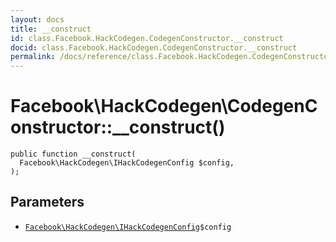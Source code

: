 ```yaml
---
layout: docs
title: __construct
id: class.Facebook.HackCodegen.CodegenConstructor.__construct
docid: class.Facebook.HackCodegen.CodegenConstructor.__construct
permalink: /docs/reference/class.Facebook.HackCodegen.CodegenConstructor.__construct/
---
```

# Facebook\\HackCodegen\\CodegenConstructor::__construct()




``` Hack
public function __construct(
  Facebook\HackCodegen\IHackCodegenConfig $config,
);
```




## Parameters




* [` Facebook\HackCodegen\IHackCodegenConfig `](<interface.Facebook.HackCodegen.IHackCodegenConfig.md>)`` $config ``